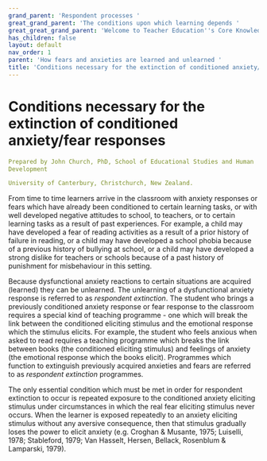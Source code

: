 ```yaml
---
grand_parent: 'Respondent processes '
great_grand_parent: 'The conditions upon which learning depends '
great_great_grand_parent: 'Welcome to Teacher Education''s Core Knowledge and Skills.'
has_children: false
layout: default
nav_order: 1
parent: 'How fears and anxieties are learned and unlearned '
title: 'Conditions necessary for the extinction of conditioned anxiety/fear responses '
---
```

# Conditions necessary for the extinction of conditioned anxiety/fear responses


```yaml
Prepared by John Church, PhD, School of Educational Studies and Human
Development

University of Canterbury, Christchurch, New Zealand.
```


From time to time learners arrive in the classroom with anxiety
responses or fears which have already been conditioned to certain
learning tasks, or with well developed negative attitudes to school, to
teachers, or to certain learning tasks as a result of past experiences.
For example, a child may have developed a fear of reading activities as
a result of a prior history of failure in reading, or a child may have
developed a school phobia because of a previous history of bullying at
school, or a child may have developed a strong dislike for teachers or
schools because of a past history of punishment for misbehaviour in this
setting.

Because dysfunctional anxiety reactions to certain situations are
acquired (learned) they can be unlearned. The unlearning of a
dysfunctional anxiety response is referred to as *respondent
extinction*. The student who brings a previously conditioned anxiety
response or fear response to the classroom requires a special kind of
teaching programme - one which will break the link between the
conditioned eliciting stimulus and the emotional response which the
stimulus elicits. For example, the student who feels anxious when asked
to read requires a teaching programme which breaks the link between
books (the conditioned eliciting stimulus) and feelings of anxiety (the
emotional response which the books elicit). Programmes which function to
extinguish previously acquired anxieties and fears are referred to as
*respondent extinction* programmes.

The only essential condition which must be met in order for respondent
extinction to occur is repeated exposure to the conditioned anxiety
eliciting stimulus under circumstances in which the real fear eliciting
stimulus never occurs. When the learner is exposed repeatedly to an
anxiety eliciting stimulus without any aversive consequence, then that
stimulus gradually loses the power to elicit anxiety (e.g. Croghan &
Musante, 1975; Luiselli, 1978; Stableford, 1979; Van Hasselt, Hersen,
Bellack, Rosenblum & Lamparski, 1979).
